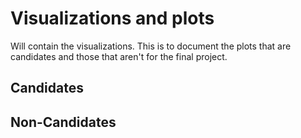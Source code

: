 # Visualizations and plots
Will contain the visualizations. This is to document the plots that are candidates
and those that aren't for the final project. 

## Candidates

## Non-Candidates

